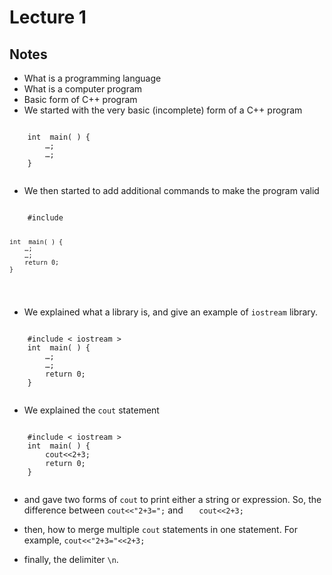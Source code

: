 # Lecture 1

## Notes

- What is a programming language
- What is a computer program
- Basic form of C++ program
- We started with the very basic (incomplete) form of a C++ program
<section>
  <pre><code data-trim data-noescape>
    int  main( ) {
        …;
        …;
    }
  </code></pre>
</section>

- We then started to add additional commands to make the program valid
<section>
  <pre><code data-trim data-noescape>
    #include <iostream>

    int  main( ) {
        …;
        …;
        return 0;
    }
  </code></pre>
</section>

- We explained what a library is, and give an example of `iostream` library.
<section>
  <pre><code data-trim data-noescape>
    #include < iostream >
    int  main( ) {
        …;
        …;
        return 0;
    }
  </code></pre>
</section>

- We explained the `cout` statement
<section>
  <pre><code data-trim data-noescape>
    #include < iostream >
    int  main( ) {
        cout<<2+3;
        return 0;
    }
  </code></pre>
</section>

- and gave two forms of `cout` to print either a string or expression. So, the difference between `cout<<"2+3=";`  and `   cout<<2+3;`

- then, how to merge multiple `cout` statements in one statement. For example, `cout<<"2+3="<<2+3;`

- finally, the delimiter `\n`.

